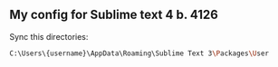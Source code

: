 ## My config for Sublime text 4 b. 4126 

Sync this directories:

```sh
C:\Users\{username}\AppData\Roaming\Sublime Text 3\Packages\User
```
